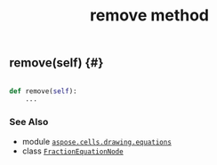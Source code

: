 ﻿---
title: remove method
second_title: Aspose.Cells for Python via .NET API References
description: 
type: docs
weight: 80
url: /aspose.cells.drawing.equations/fractionequationnode/remove/
is_root: false
---

## remove(self) {#}





```python

def remove(self):
    ...
```





### See Also
* module [`aspose.cells.drawing.equations`](../../)
* class [`FractionEquationNode`](/cells/python-net/aspose.cells.drawing.equations/fractionequationnode)
